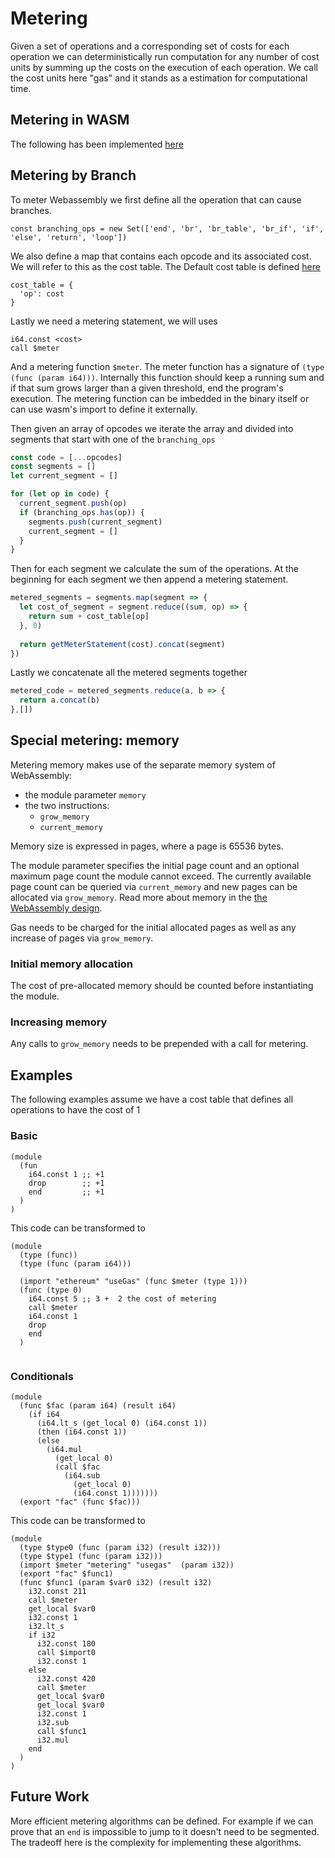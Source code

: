 # Metering

Given a set of operations and a corresponding set of costs for each operation we can deterministically run computation for any number of cost units by summing up the costs on the execution of each operation. We call the cost units here "gas" and it stands as a estimation for computational time. 

## Metering in WASM

The following has been implemented [here](https://github.com/ewasm/wasm-metering)

## Metering by Branch
To meter Webassembly we first define all the operation that can cause branches. 

`const branching_ops = new Set(['end', 'br', 'br_table', 'br_if', 'if', 'else', 'return', 'loop'])`

We also define a map that contains each opcode and its associated cost. We will refer to this as the cost table. The Default cost table is defined [here](https://github.com/ewasm/design/blob/master/determining_wasm_gas_costs.md)

```
cost_table = {
  'op': cost
}
```

Lastly we need a metering statement, we will uses
```
i64.const <cost>
call $meter
```

And a metering function `$meter`. The meter function has a signature of `(type (func (param i64)))`. Internally this function should keep a running sum and if that sum grows larger than a given threshold, end the program's execution. The metering function can be imbedded in the binary itself or can use wasm's import to define it externally. 

Then given an array of opcodes we iterate the array and divided into segments that start with one of the `branching_ops`

```javascript
const code = [...opcodes]
const segments = []
let current_segment = []

for (let op in code) {
  current_segment.push(op)
  if (branching_ops.has(op)) {
    segments.push(current_segment)
    current_segment = []
  }
}
```

Then for each segment we calculate the sum of the operations. At the beginning for each segment we then append a metering statement. 

```javascript
metered_segments = segments.map(segment => {
  let cost_of_segment = segment.reduce((sum, op) => {
    return sum + cost_table[op]
  }, 0)
  
  return getMeterStatement(cost).concat(segment)
})
```

Lastly we concatenate all the metered segments together
```javascript
metered_code = metered_segments.reduce(a, b => {
  return a.concat(b)
},[])
```

## Special metering: memory

Metering memory makes use of the separate memory system of WebAssembly:
- the module parameter `memory`
- the two instructions:
  - `grow_memory`
  - `current_memory`

Memory size is expressed in pages, where a page is 65536 bytes.

The module parameter specifies the initial page count and an optional maximum page count the module cannot exceed. The currently available page count can be queried via `current_memory` and new pages can be allocated via `grow_memory`. Read more about memory in the [the WebAssembly design](https://github.com/WebAssembly/design/blob/master/Modules.md#linear-memory-section).

Gas needs to be charged for the initial allocated pages as well as any increase of pages via `grow_memory`.

### Initial memory allocation

The cost of pre-allocated memory should be counted before instantiating the module.

### Increasing memory

Any calls to `grow_memory` needs to be prepended with a call for metering.

## Examples

The following examples assume we have a cost table that defines all operations to have the cost of 1

### Basic
```
(module
  (fun
    i64.const 1 ;; +1
    drop        ;; +1
    end         ;; +1
  )
)
```
This code can be transformed to
```
(module
  (type (func))
  (type (func (param i64)))
  
  (import "ethereum" "useGas" (func $meter (type 1)))
  (func (type 0)
   	i64.const 5 ;; 3 +  2 the cost of metering  
	call $meter
    i64.const 1 
    drop       
    end       
  )
    
```
### Conditionals


```
(module
  (func $fac (param i64) (result i64)
    (if i64
      (i64.lt_s (get_local 0) (i64.const 1))
      (then (i64.const 1))
      (else
        (i64.mul
          (get_local 0)
          (call $fac
            (i64.sub
              (get_local 0)
              (i64.const 1)))))))
  (export "fac" (func $fac)))
```
This code can be transformed to
```
(module
  (type $type0 (func (param i32) (result i32)))
  (type $type1 (func (param i32)))
  (import $meter "metering" "usegas"  (param i32))
  (export "fac" $func1)
  (func $func1 (param $var0 i32) (result i32)
    i32.const 211
    call $meter
    get_local $var0
    i32.const 1
    i32.lt_s
    if i32
      i32.const 180
      call $import0
      i32.const 1
    else
      i32.const 420
      call $meter
      get_local $var0
      get_local $var0
      i32.const 1
      i32.sub
      call $func1
      i32.mul
    end
  )
)
```

## Future Work

More efficient metering algorithms can be defined. For example if we can prove that an `end` is impossible to jump to it doesn't need to be segmented. The tradeoff here is the complexity for implementing these algorithms.
